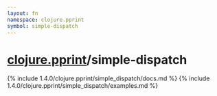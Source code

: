 ```yaml
---
layout: fn
namespace: clojure.pprint
symbol: simple-dispatch
---
```


# [clojure.pprint](../)/simple-dispatch

{% include 1.4.0/clojure.pprint/simple_dispatch/docs.md %}
{% include 1.4.0/clojure.pprint/simple_dispatch/examples.md %}

